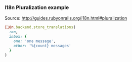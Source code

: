 ### I18n Pluralization example

Source: http://guides.rubyonrails.org/i18n.html#pluralization

```ruby
I18n.backend.store_translations(
  :en,
  inbox: {
    one: 'one message',
    other: '%{count} messages'
  }
)
```
